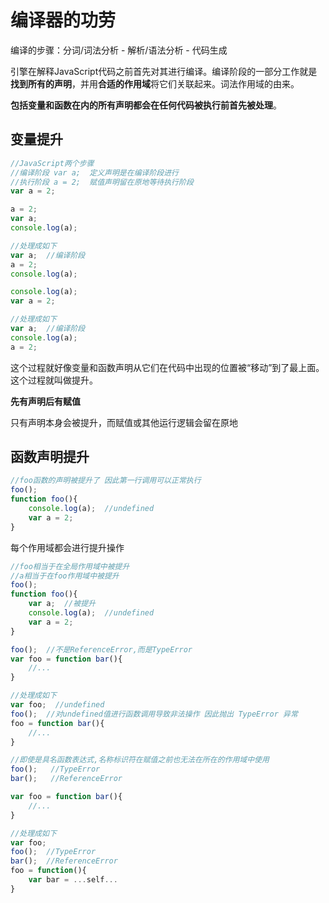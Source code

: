 # 编译器的功劳

编译的步骤：分词/词法分析 - 解析/语法分析 - 代码生成

引擎在解释JavaScript代码之前首先对其进行编译。编译阶段的一部分工作就是**找到所有的声明**，并用**合适的作用域**将它们关联起来。词法作用域的由来。



**包括变量和函数在内的所有声明都会在任何代码被执行前首先被处理**。

## 变量提升

```javascript
//JavaScript两个步骤
//编译阶段 var a;  定义声明是在编译阶段进行
//执行阶段 a = 2;  赋值声明留在原地等待执行阶段
var a = 2;
```



```javascript
a = 2;
var a;
console.log(a);

//处理成如下
var a;  //编译阶段
a = 2;
console.log(a);
```

```javascript
console.log(a);
var a = 2;

//处理成如下
var a;  //编译阶段
console.log(a);
a = 2;
```



这个过程就好像变量和函数声明从它们在代码中出现的位置被“移动”到了最上面。这个过程就叫做提升。

**先有声明后有赋值**

只有声明本身会被提升，而赋值或其他运行逻辑会留在原地

## 函数声明提升

```javascript
//foo函数的声明被提升了 因此第一行调用可以正常执行
foo();
function foo(){
    console.log(a);  //undefined
    var a = 2;
}
```



每个作用域都会进行提升操作

```javascript
//foo相当于在全局作用域中被提升
//a相当于在foo作用域中被提升
foo();
function foo(){
    var a;  //被提升
    console.log(a);  //undefined
    var a = 2;
}
```

```javascript
foo();  //不是ReferenceError,而是TypeError
var foo = function bar(){
    //...
}

//处理成如下
var foo;  //undefined
foo();  //对undefined值进行函数调用导致非法操作 因此抛出 TypeError 异常
foo = function bar(){
    //...
}
```

```javascript
//即使是具名函数表达式,名称标识符在赋值之前也无法在所在的作用域中使用
foo();   //TypeError
bar();   //ReferenceError

var foo = function bar(){
    //...
}

//处理成如下
var foo;
foo();  //TypeError
bar();  //ReferenceError
foo = function(){
    var bar = ...self...
}
```



















